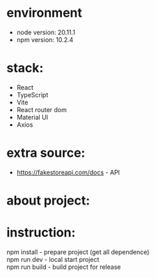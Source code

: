 # environment

- node version: 20.11.1
- npm version: 10.2.4

# stack:

- React
- TypeScript
- Vite
- React router dom
- Material UI
- Axios

# extra source:

- https://fakestoreapi.com/docs - API

# about project:

# instruction:

npm install - prepare project (get all dependence) <br>
npm run dev - local start project <br>
npm run build - build project for release
